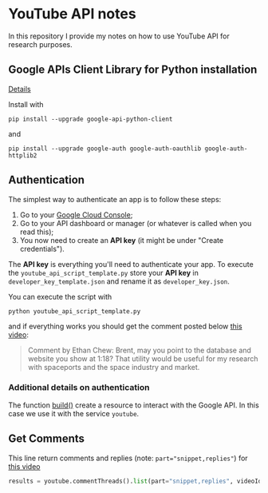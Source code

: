 # YouTube API notes

In this repository  I provide my notes on how to use YouTube API for research purposes.

## Google APIs Client Library for Python installation

[Details](https://developers.google.com/youtube/v3/quickstart/python)

Install with

```
pip install --upgrade google-api-python-client
```
and 

```
pip install --upgrade google-auth google-auth-oauthlib google-auth-httplib2
```

## Authentication

The simplest way to authenticate an app is to follow these steps:

1. Go to your [Google Cloud Console](https://console.cloud.google.com/);
2. Go to your API dashboard or manager (or whatever is called when you read this);
3. You now need to create an **API key** (it might be under "Create credentials").

The **API key** is everything you'll need to authenticate your app. To execute the `youtube_api_script_template.py` store your **API key** in `developer_key_template.json` and rename it as `developer_key.json`.

You can execute the script with

```
python youtube_api_script_template.py 
```

and if everything works you should get the comment posted below [this video](https://www.youtube.com/watch?v=JLqvnFRiP24):

> Comment by Ethan Chew: Brent, may you point to the database and website you show at 1:18?  That utility would be useful for my research with spaceports and the space industry and market.

### Additional details on authentication

The function [build()](http://google.github.io/google-api-python-client/docs/epy/googleapiclient.discovery-module.html#build) create a resource to interact with the Google API. In this case we use it with the service `youtube`.

## Get Comments

This line return comments and replies (note: `part="snippet,replies"`) for [this video](https://www.youtube.com/watch?v='ISBkB9j4a00')
```python
results = youtube.commentThreads().list(part="snippet,replies", videoId='ISBkB9j4a00', textFormat="plainText").execute()
```
